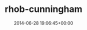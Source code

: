 ---
title:		"rhob-cunningham"
type:		"photos"
mediatype:		"upload"
description:		"TBC"
date:		"2014-06-28 19:06:45+00:00"
album:		"music"
filename:		"rhob-cunningham.md"
series:		""
cl_public_id:		"music/rhob-cunningham"
cl_version:		1497004874
format:		"tiff"
bytes:		6370240
width:		2560
height:		1440
colours:
- "#33371E"
- "#E5D6CB"
- "#DBA57D"
- "#778277"
- "#7E5540"
- "#33231B"
- "#636957"
- "#D7A66F"
- "#251104"
- "#D88B21"
- "#3C3B32"
- "#867570"
- "#733C13"
- "#2E2A1A"
- "#CBD2D3"
- "#856D4E"
- "#6B6C75"
exposure_mode:		"Auto"
program:		"Program AE"
aperture:		"5.0"
focal_length:		"135.0 mm"
iso:		"800"
shutter_speed:		"1/250"
metering:		"Multi-segment"
flash:		"Off, Did not fire"
white_balance:		"Custom"
colour_temp:		"5150"
has_crop:		"false"
orientation:		"Horizontal (normal)"
camera_model:		"NIKON D800"
lens_info:		"70-200mm f/2.8"
artist:		"No artist info"
x_resolution:		"300"
y_resolution:		"300"
---